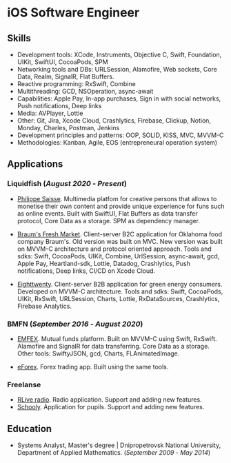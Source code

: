 # iOS Software Engineer

## Skills

- Development tools: XCode, Instruments, Objective C, Swift, Foundation, UIKit, SwiftUI, CocoaPods, SPM
- Networking tools and DBs: URLSession, Alamofire, Web sockets, Core Data, Realm, SignalR, Flat Buffers.
- Reactive programming: RxSwift, Combine
- Multithreading: GCD, NSOperation, async-await
- Capabilities: Apple Pay, In-app purchases, Sign in with social networks, Push notifications, Deep links
- Media: AVPlayer, Lottie
- Other: Git, Jira, Xcode Cloud, Crashlytics, Firebase, Clickup, Notion, Monday, Charles, Postman, Jenkins
- Development principles and patterns: OOP, SOLID, KISS, MVC, MVVM-C
- Methodologies: Kanban, Agile, EOS (entrepreneural operation system)

## Applications
### Liquidfish (_August 2020_ - _Present_)
- [Philippe Saisse](https://apps.apple.com/us/app/philippe-saisse/id6444134222). Multimedia platfom for creative persons that allows to monetise their own content and provide unique experience for funs such as online events. Built with SwiftUI, Flat Buffers as data transfer protocol, Core Data as a storage. SPM as dependency manager.

- [Braum's Fresh Market](https://apps.apple.com/us/app/braums-fresh-market/id1487529137?platform=iphone). Client-server B2C application for Oklahoma food company Braum's. Old version was built on MVC. New version was built on MVVM-C architecture and protocol oriented approach. Tools and sdks: Swift, CocoaPods, UIKit, Combine, UrlSession, async-await, gcd, Apple Pay, Heartland-sdk, Lottie, Datadog, Crashlytics, Push notifications, Deep links, CI/CD on Xcode Cloud.

- [Eighttwenty](https://apps.apple.com/us/app/eighttwenty/id1604773519). Client-server B2B application for green energy consumers. Developed on MVVM-C architecture. Tools and sdks: Swift, CocoaPods, UIKit, RxSwift, URLSession, Charts, Lottie, RxDataSources, Crashlytics, Firebase Analytics. 

### BMFN (_September 2016_ - _August 2020_)
- [EMFEX](https://appadvice.com/app/emfex/1563880653). Mutual funds platform. Built on MVVM-C using Swift, RxSwift. Alamofire and SignalR for data transferring. Core Data as a storage. Other tools: SwiftyJSON, gcd, Charts, FLAnimatedImage.

- [eForex](https://apps.apple.com/us/app/eforex/id6462084349). Forex trading app. Built using the same tools.

### Freelanse
- [RLive radio](https://apps.apple.com/us/app/rlive-radio-live-israel-radio/id451252423). Radio application. Support and adding new features.
- [Schooly](https://apps.apple.com/il/app/schooly-סקולי/id923820393). Application for pupils. Support and adding new features.

## Education
- Systems Analyst, Master's degree | Dnipropetrovsk National University, Department of Applied Mathematics. (_September 2009_ - _May 2014_)
